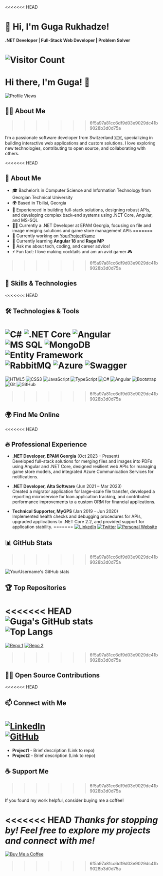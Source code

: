<<<<<<< HEAD
# 👋 Hi, I'm Guga Rukhadze!

**.NET Developer | Full-Stack Web Developer | Problem Solver**

![Visitor Count](https://komarev.com/ghpvc/?username=errkedukke&color=blue)
=======
# Hi there, I'm Guga! 👋

![Profile Views](https://komarev.com/ghpvc/?username=errkedukke&color=blue)

## 🧑‍💻 About Me
>>>>>>> 6f5a97a81cc6df9d03e9029dc41b9028b3d0d75a

I’m a passionate software developer from Switzerland 🇨🇭, specializing in building interactive web applications and custom solutions. I love exploring new technologies, contributing to open source, and collaborating with others.

<<<<<<< HEAD
## 🚀 About Me

- 🎓 Bachelor’s in Computer Science and Information Technology from Georgian Technical University
- 🌍 Based in Tbilisi, Georgia
- 💼 Experienced in building full-stack solutions, designing robust APIs, and developing complex back-end systems using .NET Core, Angular, and MS-SQL
- 👨‍💻 Currently a .NET Developer at EPAM Georgia, focusing on file and image merging solutions and game store management APIs
=======
- 🔭 Currently working on [YourProjectName](https://github.com/YourUsername/YourProjectLink)
- 🌱 Currently learning **Angular 18** and **Rage MP**
- 💬 Ask me about tech, coding, and career advice!
- ⚡ Fun fact: I love making cocktails and am an avid gamer 🎮
>>>>>>> 6f5a97a81cc6df9d03e9029dc41b9028b3d0d75a

## 🚀 Skills & Technologies

<<<<<<< HEAD
## 🛠️ Technologies & Tools

![C#](https://img.shields.io/badge/-CSharp-05122A?style=flat&logo=csharp) ![.NET Core](https://img.shields.io/badge/-.NET_Core-05122A?style=flat&logo=dotnet) ![Angular](https://img.shields.io/badge/-Angular-05122A?style=flat&logo=angular)  
![MS SQL](https://img.shields.io/badge/-MS_SQL_Server-05122A?style=flat&logo=microsoftsqlserver) ![MongoDB](https://img.shields.io/badge/-MongoDB-05122A?style=flat&logo=mongodb) ![Entity Framework](https://img.shields.io/badge/-Entity_Framework_Core-05122A?style=flat&logo=dotnet)  
![RabbitMQ](https://img.shields.io/badge/-RabbitMQ-05122A?style=flat&logo=rabbitmq) ![Azure](https://img.shields.io/badge/-Azure-05122A?style=flat&logo=microsoftazure) ![Swagger](https://img.shields.io/badge/-Swagger-05122A?style=flat&logo=swagger)
=======
![HTML5](https://img.shields.io/badge/-HTML5-E34F26?logo=html5&logoColor=white)
![CSS3](https://img.shields.io/badge/-CSS3-1572B6?logo=css3&logoColor=white)
![JavaScript](https://img.shields.io/badge/-JavaScript-F7DF1E?logo=javascript&logoColor=black)
![TypeScript](https://img.shields.io/badge/-TypeScript-007ACC?logo=typescript&logoColor=white)
![C#](https://img.shields.io/badge/-C%23-239120?logo=c-sharp&logoColor=white)
![Angular](https://img.shields.io/badge/-Angular-DD0031?logo=angular&logoColor=white)
![Bootstrap](https://img.shields.io/badge/-Bootstrap-7952B3?logo=bootstrap&logoColor=white)
![Git](https://img.shields.io/badge/-Git-F05032?logo=git&logoColor=white)
![GitHub](https://img.shields.io/badge/-GitHub-181717?logo=github&logoColor=white)
>>>>>>> 6f5a97a81cc6df9d03e9029dc41b9028b3d0d75a

## 🌍 Find Me Online

<<<<<<< HEAD
## 🔥 Professional Experience

- **.NET Developer, EPAM Georgia** (Oct 2023 – Present)  
  Developed full-stack solutions for merging files and images into PDFs using Angular and .NET Core, designed resilient web APIs for managing game store models, and integrated Azure Communication Services for notifications.

- **.NET Developer, Alta Software** (Jun 2021 – Mar 2023)  
  Created a migrator application for large-scale file transfer, developed a reporting microservice for loan application tracking, and contributed performance improvements to a custom ORM for financial applications.

- **Technical Supporter, MyGPS** (Jan 2019 – Jun 2020)  
  Implemented health checks and debugging procedures for APIs, upgraded applications to .NET Core 2.2, and provided support for application stability.
=======
[![LinkedIn](https://img.shields.io/badge/-LinkedIn-blue?logo=linkedin&logoColor=white)](https://www.linkedin.com/in/YourLinkedInProfile/)
[![Twitter](https://img.shields.io/badge/-Twitter-1DA1F2?logo=twitter&logoColor=white)](https://twitter.com/YourTwitterHandle)
[![Personal Website](https://img.shields.io/badge/-Website-ffdd00?logo=google-chrome&logoColor=black)](https://yourwebsite.com)

## 📊 GitHub Stats
>>>>>>> 6f5a97a81cc6df9d03e9029dc41b9028b3d0d75a

![YourUsername's GitHub stats](https://github-readme-stats.vercel.app/api?username=YourUsername&show_icons=true&theme=radical)

## 🏆 Top Repositories

<<<<<<< HEAD
![Guga's GitHub stats](https://github-readme-stats.vercel.app/api?username=errkedukke&show_icons=true&count_private=true&theme=radical)  
![Top Langs](https://github-readme-stats.vercel.app/api/top-langs/?username=errkedukke&layout=compact&theme=radical)
=======
[![Repo 1](https://github-readme-stats.vercel.app/api/pin/?username=YourUsername&repo=Repo1&theme=radical)](https://github.com/YourUsername/Repo1)
[![Repo 2](https://github-readme-stats.vercel.app/api/pin/?username=YourUsername&repo=Repo2&theme=radical)](https://github.com/YourUsername/Repo2)
>>>>>>> 6f5a97a81cc6df9d03e9029dc41b9028b3d0d75a

## 👨‍💻 Open Source Contributions

<<<<<<< HEAD
## 📫 Connect with Me

[![LinkedIn](https://img.shields.io/badge/LinkedIn-0077B5?style=flat&logo=linkedin&logoColor=white)](https://linkedin.com/in/Rukhadze)  
[![GitHub](https://img.shields.io/badge/GitHub-100000?style=flat&logo=github&logoColor=white)](https://github.com/errkedukke)
=======
- **Project1** - Brief description (Link to repo)
- **Project2** - Brief description (Link to repo)

## ☕ Support Me
>>>>>>> 6f5a97a81cc6df9d03e9029dc41b9028b3d0d75a

If you found my work helpful, consider buying me a coffee!

<<<<<<< HEAD
_Thanks for stopping by! Feel free to explore my projects and connect with me!_
=======
[![Buy Me a Coffee](https://img.shields.io/badge/-Buy%20Me%20a%20Coffee-FFDD00?logo=buy-me-a-coffee&logoColor=black)](https://www.buymeacoffee.com/YourLink)
>>>>>>> 6f5a97a81cc6df9d03e9029dc41b9028b3d0d75a
